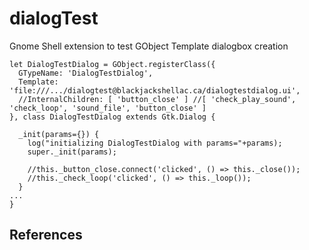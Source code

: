 # dialogTest

Gnome Shell extension to test GObject Template dialogbox creation

```
let DialogTestDialog = GObject.registerClass({
  GTypeName: 'DialogTestDialog',
  Template: 'file:///.../dialogtest@blackjackshellac.ca/dialogtestdialog.ui',
  //InternalChildren: [ 'button_close' ] //[ 'check_play_sound', 'check_loop', 'sound_file', 'button_close' ]
}, class DialogTestDialog extends Gtk.Dialog {
  
  _init(params={}) {
    log("initializing DialogTestDialog with params="+params);
    super._init(params);
    
    //this._button_close.connect('clicked', () => this._close());
    //this._check_loop('clicked', () => this._loop());
  }
...
}
```

## References

